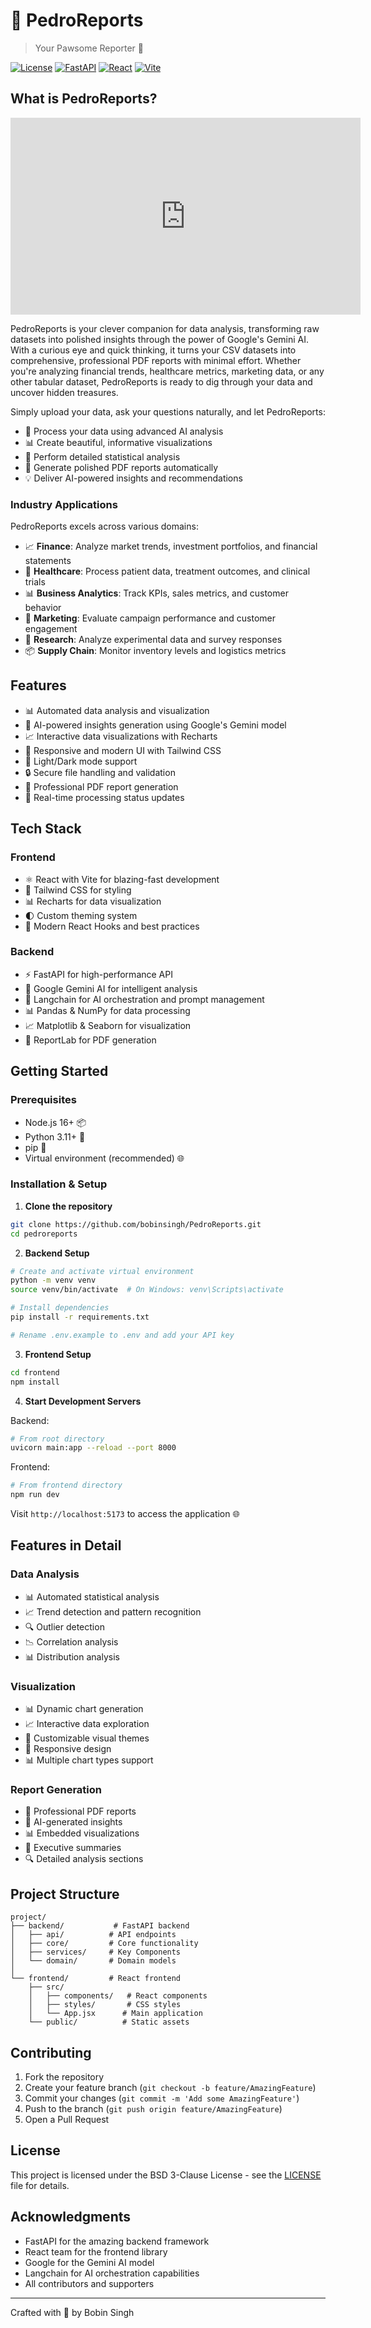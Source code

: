 # 🦝 PedroReports
> Your Pawsome Reporter 🐾

[![License](https://img.shields.io/badge/license-BSD%203--Clause-blue.svg)](LICENSE)
[![FastAPI](https://img.shields.io/badge/FastAPI-0.104.1-009688.svg)](https://fastapi.tiangolo.com)
[![React](https://img.shields.io/badge/React-Latest-61dafb.svg)](https://reactjs.org)
[![Vite](https://img.shields.io/badge/Vite-Latest-646cff.svg)](https://vitejs.dev)

## What is PedroReports?

<iframe width="560" height="315" src="https://youtu.be/DFu0m22gfe8" frameborder="0" allowfullscreen></iframe>

PedroReports is your clever companion for data analysis, transforming raw datasets into polished insights through the power of Google's Gemini AI. With a curious eye and quick thinking, it turns your CSV datasets into comprehensive, professional PDF reports with minimal effort. Whether you're analyzing financial trends, healthcare metrics, marketing data, or any other tabular dataset, PedroReports is ready to dig through your data and uncover hidden treasures.

Simply upload your data, ask your questions naturally, and let PedroReports:

- 🤖 Process your data using advanced AI analysis
- 📊 Create beautiful, informative visualizations
- 📝 Perform detailed statistical analysis
- 📑 Generate polished PDF reports automatically
- 💡 Deliver AI-powered insights and recommendations

### Industry Applications

PedroReports excels across various domains:

- 📈 **Finance**: Analyze market trends, investment portfolios, and financial statements
- 🏥 **Healthcare**: Process patient data, treatment outcomes, and clinical trials
- 📊 **Business Analytics**: Track KPIs, sales metrics, and customer behavior
- 📱 **Marketing**: Evaluate campaign performance and customer engagement
- 🔬 **Research**: Analyze experimental data and survey responses
- 📦 **Supply Chain**: Monitor inventory levels and logistics metrics

## Features

- 📊 Automated data analysis and visualization
- 📝 AI-powered insights generation using Google's Gemini model
- 📈 Interactive data visualizations with Recharts
- 📱 Responsive and modern UI with Tailwind CSS
- 🎨 Light/Dark mode support
- 🔒 Secure file handling and validation
- 📄 Professional PDF report generation
- 🚀 Real-time processing status updates

## Tech Stack

### Frontend
- ⚛️ React with Vite for blazing-fast development
- 🎨 Tailwind CSS for styling
- 📊 Recharts for data visualization
- 🌓 Custom theming system
- 🔧 Modern React Hooks and best practices

### Backend
- ⚡ FastAPI for high-performance API
- 🤖 Google Gemini AI for intelligent analysis
- 🔗 Langchain for AI orchestration and prompt management
- 📊 Pandas & NumPy for data processing
- 📈 Matplotlib & Seaborn for visualization
- 📑 ReportLab for PDF generation

## Getting Started

### Prerequisites
- Node.js 16+ 📦
- Python 3.11+ 🐍
- pip 🔧
- Virtual environment (recommended) 🌐

### Installation & Setup

1. **Clone the repository**
```bash
git clone https://github.com/bobinsingh/PedroReports.git
cd pedroreports
```

2. **Backend Setup**
```bash
# Create and activate virtual environment
python -m venv venv
source venv/bin/activate  # On Windows: venv\Scripts\activate

# Install dependencies
pip install -r requirements.txt

# Rename .env.example to .env and add your API key
```

3. **Frontend Setup**
```bash
cd frontend
npm install
```

4. **Start Development Servers**

Backend:
```bash
# From root directory
uvicorn main:app --reload --port 8000
```

Frontend:
```bash
# From frontend directory
npm run dev
```

Visit `http://localhost:5173` to access the application 🌐

## Features in Detail

### Data Analysis
- 📊 Automated statistical analysis
- 📈 Trend detection and pattern recognition
- 🔍 Outlier detection
- 📉 Correlation analysis
- 📊 Distribution analysis

### Visualization
- 📊 Dynamic chart generation
- 📈 Interactive data exploration
- 🎨 Customizable visual themes
- 📱 Responsive design
- 📊 Multiple chart types support

### Report Generation
- 📄 Professional PDF reports
- 📝 AI-generated insights
- 📊 Embedded visualizations
- 📑 Executive summaries
- 🔍 Detailed analysis sections

## Project Structure

```
project/
├── backend/           # FastAPI backend
│   ├── api/          # API endpoints
│   ├── core/         # Core functionality
│   ├── services/     # Key Components
│   └── domain/       # Domain models
│
└── frontend/         # React frontend
    ├── src/
    │   ├── components/   # React components
    │   ├── styles/       # CSS styles
    │   └── App.jsx      # Main application
    └── public/          # Static assets
```

## Contributing

1. Fork the repository
2. Create your feature branch (`git checkout -b feature/AmazingFeature`)
3. Commit your changes (`git commit -m 'Add some AmazingFeature'`)
4. Push to the branch (`git push origin feature/AmazingFeature`)
5. Open a Pull Request

## License

This project is licensed under the BSD 3-Clause License - see the [LICENSE](LICENSE) file for details.

## Acknowledgments

- FastAPI for the amazing backend framework
- React team for the frontend library
- Google for the Gemini AI model
- Langchain for AI orchestration capabilities
- All contributors and supporters

---
Crafted with 🦝 by Bobin Singh

